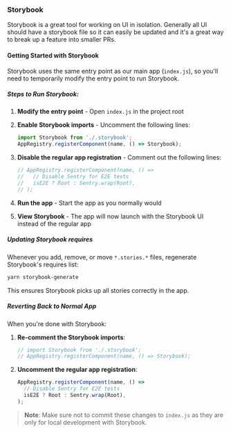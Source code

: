 ### Storybook

Storybook is a great tool for working on UI in isolation. Generally all UI should have a storybook file so it can easily be updated and it's a great way to break up a feature into smaller PRs.

#### Getting Started with Storybook

Storybook uses the same entry point as our main app (`index.js`), so you'll need to temporarily modify the entry point to run Storybook.

##### Steps to Run Storybook:

1. **Modify the entry point** - Open `index.js` in the project root

2. **Enable Storybook imports** - Uncomment the following lines:

   ```javascript
   import Storybook from './.storybook';
   AppRegistry.registerComponent(name, () => Storybook);
   ```

3. **Disable the regular app registration** - Comment out the following lines:

   ```javascript
   // AppRegistry.registerComponent(name, () =>
   //   // Disable Sentry for E2E tests
   //   isE2E ? Root : Sentry.wrap(Root),
   // );
   ```

4. **Run the app** - Start the app as you normally would

5. **View Storybook** - The app will now launch with the Storybook UI instead of the regular app

##### Updating Storybook requires

Whenever you add, remove, or move `*.stories.*` files, regenerate Storybook's requires list:

```bash
yarn storybook-generate
```

This ensures Storybook picks up all stories correctly in the app.

##### Reverting Back to Normal App

When you're done with Storybook:

1. **Re-comment the Storybook imports**:

   ```javascript
   // import Storybook from './.storybook';
   // AppRegistry.registerComponent(name, () => Storybook);
   ```

2. **Uncomment the regular app registration**:
   ```javascript
   AppRegistry.registerComponent(name, () =>
     // Disable Sentry for E2E tests
     isE2E ? Root : Sentry.wrap(Root),
   );
   ```

> **Note**: Make sure not to commit these changes to `index.js` as they are only for local development with Storybook.
